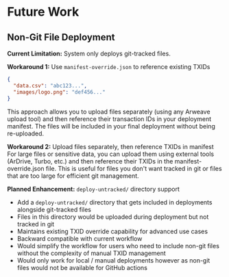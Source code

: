 # Future Work

## Non-Git File Deployment

**Current Limitation:** System only deploys git-tracked files.

**Workaround 1:** Use `manifest-override.json` to reference existing TXIDs
```json
{
  "data.csv": "abc123...",
  "images/logo.png": "def456..."
}
```
This approach allows you to upload files separately (using any Arweave upload tool) and then reference their transaction IDs in your deployment manifest. The files will be included in your final deployment without being re-uploaded.

**Workaround 2:** Upload files separately, then reference TXIDs in manifest
For large files or sensitive data, you can upload them using external tools (ArDrive, Turbo, etc.) and then reference their TXIDs in the manifest-override.json file. This is useful for files you don't want tracked in git or files that are too large for efficient git management.

**Planned Enhancement:** `deploy-untracked/` directory support
- Add a `deploy-untracked/` directory that gets included in deployments alongside git-tracked files
- Files in this directory would be uploaded during deployment but not tracked in git
- Maintains existing TXID override capability for advanced use cases
- Backward compatible with current workflow
- Would simplify the workflow for users who need to include non-git files without the complexity of manual TXID management
- Would only work for local / manual deployments however as non-git files would not be available for GitHub actions
